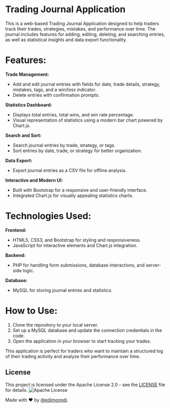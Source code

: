 # Trading Journal Application
This is a web-based Trading Journal Application designed to help traders track their trades, strategies, mistakes, and performance over time. The journal includes features for adding, editing, deleting, and searching entries, as well as statistical insights and data export functionality.


# Features:
 **Trade Management:**
+ Add and edit journal entries with fields for date, trade details, strategy, mistakes, tags, and a win/loss indicator.
+ Delete entries with confirmation prompts.

**Statistics Dashboard:**
- Displays total entries, total wins, and win rate percentage.
- Visual representation of statistics using a modern bar chart powered by Chart.js.

**Search and Sort:**
- Search journal entries by trade, strategy, or tags.
- Sort entries by date, trade, or strategy for better organization.

**Data Export:**
- Export journal entries as a CSV file for offline analysis.

**Interactive and Modern UI:**
- Built with Bootstrap for a responsive and user-friendly interface.
- Integrated Chart.js for visually appealing statistics charts.

# Technologies Used:
**Frontend:**
- HTML5, CSS3, and Bootstrap for styling and responsiveness.
- JavaScript for interactive elements and Chart.js integration.
  
**Backend:**
- PHP for handling form submissions, database interactions, and server-side logic.
  
**Database:**
- MySQL for storing journal entries and statistics.

# How to Use:
1. Clone the repository to your local server.
2. Set up a MySQL database and update the connection credentials in the code.
3. Open the application in your browser to start tracking your trades.
   
This application is perfect for traders who want to maintain a structured log of their trading activity and analyze their performance over time.


## License

This project is licensed under the Apache License 2.0 - see the [LICENSE](LICENSE) file for details.
![Apache License](https://img.shields.io/badge/License-Apache%202.0-blue.svg)


Made with ♥ by [@edimonndi](https://twitter.com/edimonndi).
